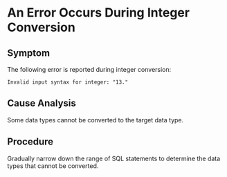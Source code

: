 # An Error Occurs During Integer Conversion<a name="EN-US_TOPIC_0291615107"></a>

## Symptom<a name="section24920212218"></a>

The following error is reported during integer conversion:

```
Invalid input syntax for integer: "13."
```

## Cause Analysis<a name="section1071410284216"></a>

Some data types cannot be converted to the target data type.

## Procedure<a name="section2142103410214"></a>

Gradually narrow down the range of SQL statements to determine the data types that cannot be converted.

